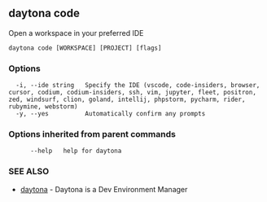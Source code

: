 ## daytona code

Open a workspace in your preferred IDE

```
daytona code [WORKSPACE] [PROJECT] [flags]
```

### Options

```
  -i, --ide string   Specify the IDE (vscode, code-insiders, browser, cursor, codium, codium-insiders, ssh, vim, jupyter, fleet, positron, zed, windsurf, clion, goland, intellij, phpstorm, pycharm, rider, rubymine, webstorm)
  -y, --yes          Automatically confirm any prompts
```

### Options inherited from parent commands

```
      --help   help for daytona
```

### SEE ALSO

* [daytona](daytona.md)	 - Daytona is a Dev Environment Manager

